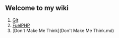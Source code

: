 ## Welcome to my wiki

1. [Git](git.md)
1. [FuelPHP](fuelphp.md)
1. [Don't Make Me Think](Don't Make Me Think.md)
